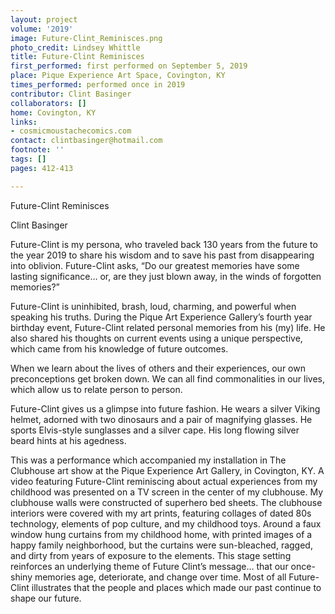 ```yaml
---
layout: project
volume: '2019'
image: Future-Clint_Reminisces.png
photo_credit: Lindsey Whittle
title: Future-Clint Reminisces
first_performed: first performed on September 5, 2019
place: Pique Experience Art Space, Covington, KY
times_performed: performed once in 2019
contributor: Clint Basinger
collaborators: []
home: Covington, KY
links:
- cosmicmoustachecomics.com
contact: clintbasinger@hotmail.com
footnote: ''
tags: []
pages: 412-413

---
```


Future-Clint Reminisces

Clint Basinger

Future-Clint is my persona, who traveled back 130 years from the future to the year 2019 to share his wisdom and to save his past from disappearing into oblivion. Future-Clint asks, “Do our greatest memories have some lasting significance… or, are they just blown away, in the winds of forgotten memories?”

Future-Clint is uninhibited, brash, loud, charming, and powerful when speaking his truths. During the Pique Art Experience Gallery’s fourth year birthday event, Future-Clint related personal memories from his (my) life. He also shared his thoughts on current events using a unique perspective, which came from his knowledge of future outcomes.

When we learn about the lives of others and their experiences, our own preconceptions get broken down. We can all find commonalities in our lives, which allow us to relate person to person.

Future-Clint gives us a glimpse into future fashion. He wears a silver Viking helmet, adorned with two dinosaurs and a pair of magnifying glasses. He sports Elvis-style sunglasses and a silver cape. His long flowing silver beard hints at his agedness.

This was a performance which accompanied my installation in The Clubhouse art show at the Pique Experience Art Gallery, in Covington, KY. A video featuring Future-Clint reminiscing about actual experiences from my childhood was presented on a TV screen in the center of my clubhouse. My clubhouse walls were constructed of superhero bed sheets. The clubhouse interiors were covered with my art prints, featuring collages of dated 80s technology, elements of pop culture, and my childhood toys. Around a faux window hung curtains from my childhood home, with printed images of a happy family neighborhood, but the curtains were sun-bleached, ragged, and dirty from years of exposure to the elements. This stage setting reinforces an underlying theme of Future Clint’s message… that our once-shiny memories age, deteriorate, and change over time. Most of all Future-Clint illustrates that the people and places which made our past continue to shape our future.
